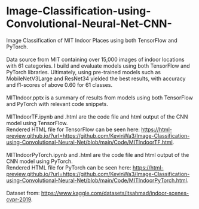 # Image-Classification-using-Convolutional-Neural-Net-CNN- <br />
Image Classification of MIT Indoor Places using both TensorFlow and PyTorch. <br /> <br />
Data source from MIT containing over 15,000 images of indoor locations with 61 categories. I build and evaluate models using both TensorFlow and PyTorch libraries. Ultimately, using pre-trained models such as MobileNetV3Large and ResNet34 yielded the best results, with accuracy and f1-scores of above 0.60 for 61 classes. <br /> <br />
MITIndoor.pptx is a summary of results from models using both TensorFlow and PyTorch with relevant code snippets. <br /> <br /> 
MITIndoorTF.ipynb and .html are the code file and html output of the CNN model using TensorFlow. <br />
Rendered HTML file for TensorFlow can be seen here: https://html-preview.github.io/?url=https://github.com/KevinWa3/Image-Classification-using-Convolutional-Neural-Net/blob/main/Code/MITIndoorTF.html. <br /> <br />
MITIndoorPyTorch.ipynb and .html are the code file and html output of the CNN model using PyTorch. <br />
Rendered HTML file for PyTorch can be seen here: https://html-preview.github.io/?url=https://github.com/KevinWa3/Image-Classification-using-Convolutional-Neural-Net/blob/main/Code/MITIndoorPyTorch.html. <br /> <br />
Dataset from: https://www.kaggle.com/datasets/itsahmad/indoor-scenes-cvpr-2019. 
